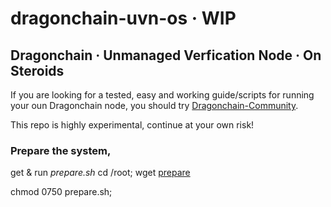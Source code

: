 # dragonchain-uvn-os · WIP

## Dragonchain · Unmanaged Verfication Node · On Steroids

If you are looking for a tested, easy and working guide/scripts for running your oun Dragonchain node, you should try [Dragonchain-Community](https://github.com/Dragonchain-Community).

This repo is highly experimental, continue at your own risk!
### Prepare the system,
get & run _prepare.sh_
cd /root;
wget [prepare](https://github.com/Xpawn/dragonchain-uvn-os/blob/master/bin/prepare.sh)

chmod 0750 prepare.sh;
